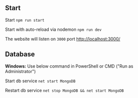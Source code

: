 ## Start

Start
`npm run start`

Start with auto-reload via nodemon
`npm run dev`

The website will listen on `3000` port [http://localhost:3000/](http://localhost:3000/)

## Database

**Windows:**
Use below command in PowerShell or CMD ("Run as Administrator")

Start db service
`net start MongoDB`

Restart db service
`net stop MongoDB && net start MongoDB`
